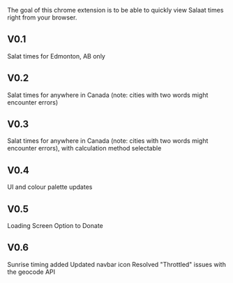 The goal of this chrome extension is to be able to quickly view Salaat times right from your browser.

## V0.1
Salat times for Edmonton, AB only

## V0.2
Salat times for anywhere in Canada (note: cities with two words might encounter errors)

## V0.3
Salat times for anywhere in Canada (note: cities with two words might encounter errors), with calculation method selectable

## V0.4
UI and colour palette updates

## V0.5
Loading Screen
Option to Donate

## V0.6
Sunrise timing added
Updated navbar icon
Resolved "Throttled" issues with the geocode API